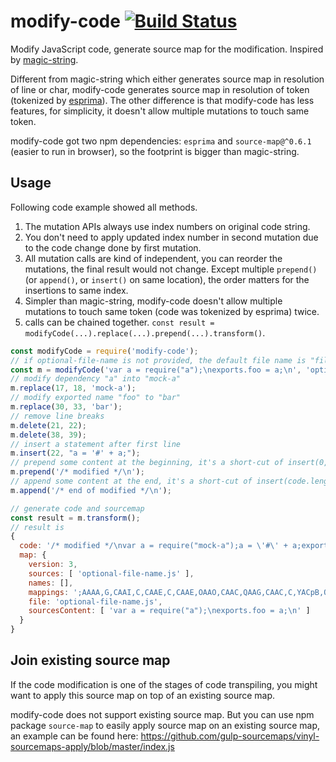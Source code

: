 # modify-code [![Build Status](https://travis-ci.org/dumberjs/modify-code.svg?branch=master)](https://travis-ci.org/dumberjs/modify-code)

Modify JavaScript code, generate source map for the modification. Inspired by [magic-string](https://github.com/Rich-Harris/magic-string).

Different from magic-string which either generates source map in resolution of line or char, modify-code generates source map in resolution of token (tokenized by [esprima](https://github.com/jquery/esprima)). The other difference is that modify-code has less features, for simplicity, it doesn't allow multiple mutations to touch same token.

modify-code got two npm dependencies: `esprima` and `source-map@^0.6.1` (easier to run in browser), so the footprint is bigger than magic-string.

## Usage

Following code example showed all methods.

1. The mutation APIs always use index numbers on original code string.
2. You don't need to apply updated index number in second mutation due to the code change done by first mutation.
3. All mutation calls are kind of independent, you can reorder the mutations, the final result would not change. Except multiple `prepend()` (or `append()`, or `insert()` on same location), the order matters for the insertions to same index.
4. Simpler than magic-string, modify-code doesn't allow multiple mutations to touch same token (code was tokenized by esprima) twice.
5. calls can be chained together. `const result = modifyCode(...).replace(...).prepend(...).transform()`.

```js
const modifyCode = require('modify-code');
// if optional-file-name is not provided, the default file name is "file.js"
const m = modifyCode('var a = require("a");\nexports.foo = a;\n', 'optional-file-name.js');
// modify dependency "a" into "mock-a"
m.replace(17, 18, 'mock-a');
// modify exported name "foo" to "bar"
m.replace(30, 33, 'bar');
// remove line breaks
m.delete(21, 22);
m.delete(38, 39);
// insert a statement after first line
m.insert(22, "a = '#' + a;");
// prepend some content at the beginning, it's a short-cut of insert(0, ...);
m.prepend('/* modified */\n');
// append some content at the end, it's a short-cut of insert(code.length, ...);
m.append('/* end of modified */\n');

// generate code and sourcemap
const result = m.transform();
// result is
{
  code: '/* modified */\nvar a = require("mock-a");a = \'#\' + a;exports.bar = a;/* end of modified */\n',
  map: {
    version: 3,
    sources: [ 'optional-file-name.js' ],
    names: [],
    mappings: ';AAAA,G,CAAI,C,CAAE,C,CAAE,OAAO,CAAC,QAAG,CAAC,C,YACpB,OAAO,CAAC,G,CAAI,C,CAAE,CAAC,C',
    file: 'optional-file-name.js',
    sourcesContent: [ 'var a = require("a");\nexports.foo = a;\n' ]
  }
}
```

## Join existing source map

If the code modification is one of the stages of code transpiling, you might want to apply this source map on top of an existing source map.

modify-code does not support existing source map. But you can use npm package `source-map` to easily apply source map on an existing source map, an example can be found here: https://github.com/gulp-sourcemaps/vinyl-sourcemaps-apply/blob/master/index.js

